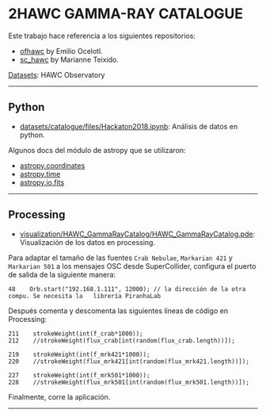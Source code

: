 # 2HAWC GAMMA-RAY CATALOGUE

Este trabajo hace referencia a los siguientes repositorios:

  * [ofhawc](https://github.com/EmilioOcelotl/ofhawc) by Emilio Ocelotl.
  * [sc_hawc](https://github.com/marianneteixido/sc_hawc) by Marianne Teixido.

[Datasets](https://data.hawc-observatory.org/datasets.php): HAWC Observatory

---

## Python

  * [datasets/catalogue/files/Hackaton2018.ipynb](datasets/catalogue/files/Hackaton2018.ipynb): Análisis de datos en python.

Algunos docs del módulo de astropy que se utilizaron:

  * [astropy.coordinates](http://docs.astropy.org/en/stable/coordinates/index.html)
  * [astropy.time](http://docs.astropy.org/en/stable/time/index.html)
  * [astropy.io.fits](http://docs.astropy.org/en/stable/io/fits/)

---

## Processing

  * [visualization/HAWC_GammaRayCatalog/HAWC_GammaRayCatalog.pde](visualization/HAWC_GammaRayCatalog/HAWC_GammaRayCatalog.pde): Visualización de los datos en processing.

Para adaptar el tamaño de las fuentes `Crab Nebulae`, `Markarian 421` y `Markarian 501` a los mensajes OSC desde SuperCollider, configura el puerto de salida de la siguiente manera:

```
48    Orb.start("192.168.1.111", 12000); // la dirección de la otra compu. Se necesita la   librería PiranhaLab
```

Después comenta y descomenta las siguientes líneas de código en Processing:

```
211    strokeWeight(int(f_crab*1000));
212    //strokeWeight(flux_crab[int(random(flux_crab.length))]);

219    strokeWeight(int(f_mrk421*1000));
220    //strokeWeight(flux_mrk421[int(random(flux_mrk421.length))]);

227    strokeWeight(int(f_mrk501*1000));
228    //strokeWeight(flux_mrk501[int(random(flux_mrk501.length))]);
```

Finalmente, corre la aplicación.

---
